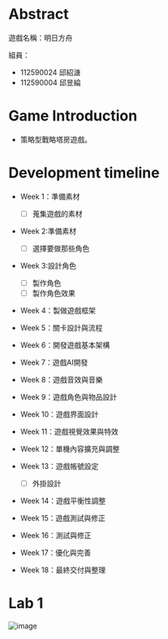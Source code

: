 # Abstract

遊戲名稱：明日方舟

組員：

- 112590024 邱紹溏  
- 112590004 邱昱綸  

# Game Introduction

- 策略型戰略塔房遊戲。    

# Development timeline

- Week 1：準備素材 
  - [ ] 蒐集遊戲的素材
- Week 2:準備素材
  - [ ] 選擇要做那些角色
  
- Week 3:設計角色
  - [ ] 製作角色
  - [ ] 製作角色效果
      
- Week 4：製做遊戲框架
  
- Week 5：關卡設計與流程

- Week 6：開發遊戲基本架構

- Week 7：遊戲AI開發

- Week 8：遊戲音效與音樂

- Week 9：遊戲角色與物品設計

- Week 10：遊戲界面設計

- Week 11：遊戲視覺效果與特效

- Week 12：單機內容擴充與調整

- Week 13：遊戲帳號設定
  - [ ] 外掛設計

- Week 14：遊戲平衡性調整

- Week 15：遊戲測試與修正

- Week 16：測試與修正

- Week 17：優化與完善

- Week 18：最終交付與整理
# Lab 1  
![image]()

